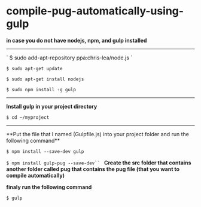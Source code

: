 # compile-pug-automatically-using-gulp


 **in case you do not have nodejs, npm, and gulp installed** 
 <hr>
` $ sudo add-apt-repository ppa:chris-lea/node.js `

` $ sudo apt-get update `


` $ sudo apt-get install nodejs `


` $ sudo npm install -g gulp `
<hr>

**Install gulp in your project directory**


`$ cd ~/myproject `

<hr> 
**Put the file that I named (Gulpfile.js) into your project folder and run the following command**


`$ npm install --save-dev gulp `


 `$ npm install gulp-pug --save-dev``
`
**Create the src folder that contains another folder called pug that contains the pug file (that you want to compile automatically)**


**finaly run the following command**


`$ gulp`
